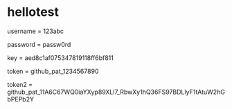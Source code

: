 # hellotest

username = 123abc

password = passw0rd

key = aed8c1af075347819118ff6bf811

token = github_pat_1234567890

token2 = github_pat_11A6C67WQ0iaYXyp89XLl7_RbwXy1hQ36FS97BDLlyF1tAtuW2hGbPEPb2Y
